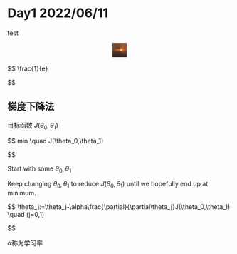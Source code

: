 # Day1 2022/06/11

test

<div align=center><img src="../image/hg.png" alt="test"/></div>

$$
\frac{1}{e}

$$

## 梯度下降法

目标函数  $J(\theta_0,\theta_1)$

$$
min \quad J(\theta_0,\theta_1)

$$

Start with some $\theta_0,\theta_1$

Keep changing $\theta_0,\theta_1$ to reduce $J(\theta_0,\theta_1)$ until we hopefully end up at minimum.

$$
\theta_j:=\theta_j-\alpha\frac{\partial}{\partial\theta_j}J(\theta_0,\theta_1) \quad (j=0,1)

$$

$\alpha$称为学习率
